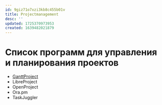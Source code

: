 ```yaml
---
id: 9giz71o7xzi3kb8c455b01v
title: Projectmanagement
desc: ''
updated: 1725370973953
created: 1639482021879
---
```


# Список программ для управления и планирования проектов

* [GanttProject](https://www.ganttproject.biz/)
* LibreProject
* OpenProject
* Ora.pm
* TaskJuggler

